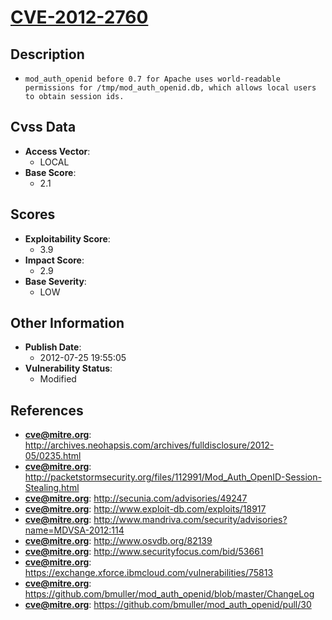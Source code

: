 
# [CVE-2012-2760](https://cve.mitre.org/cgi-bin/cvename.cgi?name=CVE-2012-2760)

## Description

- `mod_auth_openid before 0.7 for Apache uses world-readable permissions for /tmp/mod_auth_openid.db, which allows local users to obtain session ids.`

## Cvss Data

- **Access Vector**:
  - LOCAL
- **Base Score**:
  - 2.1

## Scores

- **Exploitability Score**:
  - 3.9
- **Impact Score**:
  - 2.9
- **Base Severity**:
  - LOW

## Other Information

- **Publish Date**:
  - 2012-07-25 19:55:05
- **Vulnerability Status**:
  - Modified

## References

- **cve@mitre.org**: http://archives.neohapsis.com/archives/fulldisclosure/2012-05/0235.html
- **cve@mitre.org**: http://packetstormsecurity.org/files/112991/Mod_Auth_OpenID-Session-Stealing.html
- **cve@mitre.org**: http://secunia.com/advisories/49247
- **cve@mitre.org**: http://www.exploit-db.com/exploits/18917
- **cve@mitre.org**: http://www.mandriva.com/security/advisories?name=MDVSA-2012:114
- **cve@mitre.org**: http://www.osvdb.org/82139
- **cve@mitre.org**: http://www.securityfocus.com/bid/53661
- **cve@mitre.org**: https://exchange.xforce.ibmcloud.com/vulnerabilities/75813
- **cve@mitre.org**: https://github.com/bmuller/mod_auth_openid/blob/master/ChangeLog
- **cve@mitre.org**: https://github.com/bmuller/mod_auth_openid/pull/30
